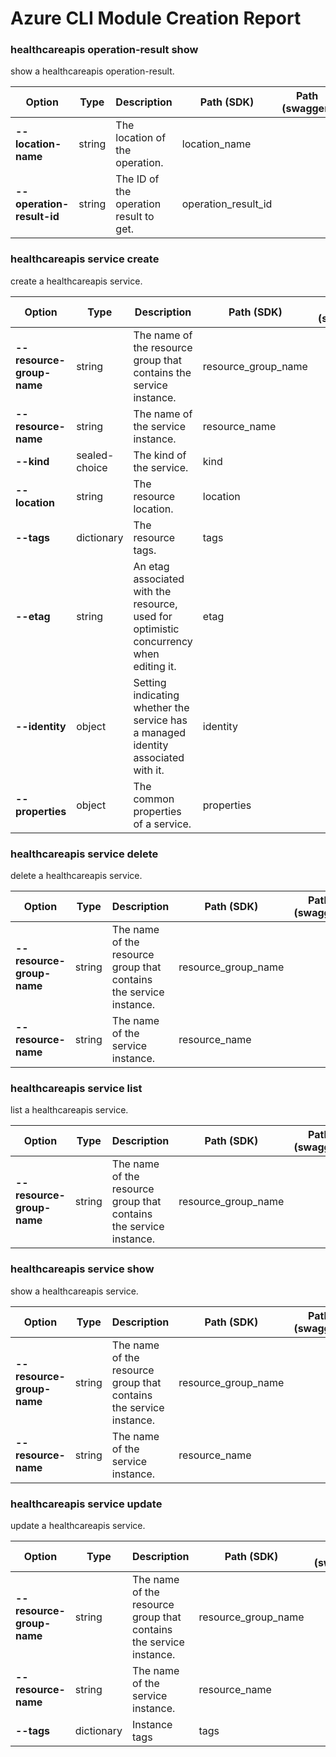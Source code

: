 # Azure CLI Module Creation Report

### healthcareapis operation-result show

show a healthcareapis operation-result.

|Option|Type|Description|Path (SDK)|Path (swagger)|
|------|----|-----------|----------|--------------|
|**--location-name**|string|The location of the operation.|location_name|
|**--operation-result-id**|string|The ID of the operation result to get.|operation_result_id|
### healthcareapis service create

create a healthcareapis service.

|Option|Type|Description|Path (SDK)|Path (swagger)|
|------|----|-----------|----------|--------------|
|**--resource-group-name**|string|The name of the resource group that contains the service instance.|resource_group_name|
|**--resource-name**|string|The name of the service instance.|resource_name|
|**--kind**|sealed-choice|The kind of the service.|kind|
|**--location**|string|The resource location.|location|
|**--tags**|dictionary|The resource tags.|tags|
|**--etag**|string|An etag associated with the resource, used for optimistic concurrency when editing it.|etag|
|**--identity**|object|Setting indicating whether the service has a managed identity associated with it.|identity|
|**--properties**|object|The common properties of a service.|properties|
### healthcareapis service delete

delete a healthcareapis service.

|Option|Type|Description|Path (SDK)|Path (swagger)|
|------|----|-----------|----------|--------------|
|**--resource-group-name**|string|The name of the resource group that contains the service instance.|resource_group_name|
|**--resource-name**|string|The name of the service instance.|resource_name|
### healthcareapis service list

list a healthcareapis service.

|Option|Type|Description|Path (SDK)|Path (swagger)|
|------|----|-----------|----------|--------------|
|**--resource-group-name**|string|The name of the resource group that contains the service instance.|resource_group_name|
### healthcareapis service show

show a healthcareapis service.

|Option|Type|Description|Path (SDK)|Path (swagger)|
|------|----|-----------|----------|--------------|
|**--resource-group-name**|string|The name of the resource group that contains the service instance.|resource_group_name|
|**--resource-name**|string|The name of the service instance.|resource_name|
### healthcareapis service update

update a healthcareapis service.

|Option|Type|Description|Path (SDK)|Path (swagger)|
|------|----|-----------|----------|--------------|
|**--resource-group-name**|string|The name of the resource group that contains the service instance.|resource_group_name|
|**--resource-name**|string|The name of the service instance.|resource_name|
|**--tags**|dictionary|Instance tags|tags|